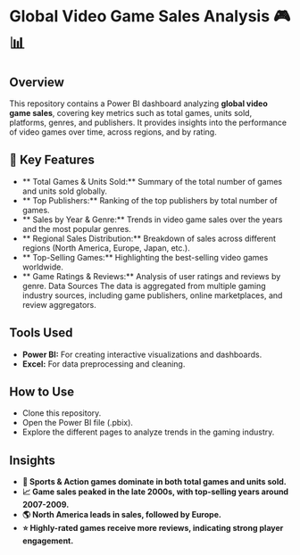 # Global Video Game Sales Analysis 🎮📊

## Overview
This repository contains a Power BI dashboard analyzing **global video game sales**, covering key metrics such as total games, units sold, platforms, genres, and publishers. It provides insights into the performance of video games over time, across regions, and by rating.

## 📌 Key Features
- ** Total Games & Units Sold:** Summary of the total number of games and units sold globally.
- ** Top Publishers:** Ranking of the top publishers by total number of games.
- ** Sales by Year & Genre:** Trends in video game sales over the years and the most popular genres.
- ** Regional Sales Distribution:** Breakdown of sales across different regions (North America, Europe, Japan, etc.).
- ** Top-Selling Games:** Highlighting the best-selling video games worldwide.
- ** Game Ratings & Reviews:** Analysis of user ratings and reviews by genre.
Data Sources
The data is aggregated from multiple gaming industry sources, including game publishers, online marketplaces, and review aggregators.

## Tools Used
- **Power BI:** For creating interactive visualizations and dashboards.
- **Excel:** For data preprocessing and cleaning.

## How to Use
- Clone this repository.
- Open the Power BI file (.pbix).
- Explore the different pages to analyze trends in the gaming industry.

## Insights
- **🎯 Sports & Action games dominate in both total games and units sold.**
- **📈 Game sales peaked in the late 2000s, with top-selling years around 2007-2009.**
- **🌎 North America leads in sales, followed by Europe.**
- **⭐ Highly-rated games receive more reviews, indicating strong player engagement.**
